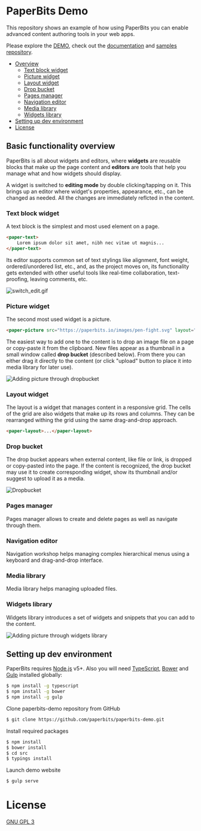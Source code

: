 # PaperBits Demo

This repository shows an example of how using PaperBits you can enable advanced content authoring tools in your web apps.

Please explore the [DEMO](https://paperbits.io), check out the [documentation](https://github.com/paperbits/paperbits-knockout/wiki) and [samples repository](https://github.com/paperbits/paperbits-samples).

- [Overview](#text-block)
    - [Text block widget](#text-block)
    - [Picture widget](#picture)
    - [Layout widget](#layout)
    - [Drop bucket](#drop-bucket)
    - [Pages manager](#pages-manager)
    - [Navigation editor](#navigation-editor)
    - [Media library](#media-library)
    - [Widgets library](#widgets-library)
- [Setting up dev environment](#setting-up-dev-environment)
- [License](#license)


## Basic functionality overview


PaperBits is all about widgets and editors, where **widgets** are reusable blocks that make up the page content and **editors** are tools that help you manage what and how widgets should display.

A widget is switched to **editing mode** by double clicking/tapping on it. This brings up an editor where widget's properties, appearance, etc., can be changed as needed. All the changes are immediately reflcted in the content.


### Text block widget
A text block is the simplest and most used element on a page. 
```html
<paper-text>
    Lorem ipsum dolor sit amet, nibh nec vitae ut magnis...
</paper-text>
```
Its editor supports common set of text stylings like alignment, font weight, ordered/unordered list, etc., and, as the project moves on, its functionality gets extended with other useful tools like real-time collaboration, text-proofing, leaving comments, etc.
  
![switch_edit.gif](https://firebasestorage.googleapis.com/v0/b/paperbits-cdn.appspot.com/o/switch-edit.gif?alt=media&token=4e43d530-4dbb-492f-8876-f80d3ba0818d "switch_edit.gif")

### Picture widget
The second most used widget is a picture.
```html
<paper-picture src="https://paperbits.io/images/pen-fight.svg" layout="noframe"></paper-picture>
```
The easiest way to add one to the content is to drop an image file on a page or copy-paste it from the clipboard. New files appear as a thumbnail in a small window called **drop bucket** (described below). From there you can either drag it directly to the content (or click "upload" button to place it into media library for later use). 

![Adding picture through dropbucket](https://firebasestorage.googleapis.com/v0/b/paperbits-cdn.appspot.com/o/picture-upload.gif?alt=media&token=15baf6c8-7bb5-44ef-b946-16125d841b2d "picture_upload.gif")

### Layout widget
The layout is a widget that manages content in a responsive grid. The cells of the grid are also widgets that make up its rows and columns. They can be rearranged withing the grid using the same drag-and-drop approach.
```html
<paper-layout>...</paper-layout>
```

### Drop bucket
The drop bucket appears when external content, like file or link, is dropped or copy-pasted into the page. If the content is recognized, the drop bucket may use it to create corresponding widget, show its thumbnail and/or suggest to upload it as a media.

![Dropbucket](https://firebasestorage.googleapis.com/v0/b/paperbits-cdn.appspot.com/o/dropbucket-youtube.gif?alt=media&token=cb24c479-8a42-4dbf-b585-3706735039e2) 

### Pages manager
Pages manager allows to create and delete pages as well as navigate through them.

### Navigation editor
Navigation workshop helps managing complex hierarchical menus using a keyboard and drag-and-drop interface.

### Media library
Media library helps managing uploaded files.

### Widgets library
Widgets library introduces a set of widgets and snippets that you can add to the content.

![Adding picture through widgets library](https://firebasestorage.googleapis.com/v0/b/paperbits-cdn.appspot.com/o/picture_uploadpicture_upload_from_lib.gif?alt=media&token=cc9a6487-5db8-4e5a-9fc9-9d01bf567f9f "picture_uploadpicture_upload_from_lib.gif")


## Setting up dev environment
PaperBits requires [Node.js](https://nodejs.org/) v5+. Also you will need [TypeScript](http://www.typescriptlang.org/), [Bower](https://bower.io/) and [Gulp](http://gulpjs.com/) installed globally:
```sh
$ npm install -g typescript
$ npm install -g bower 
$ npm install -g gulp
```
Clone paperbits-demo repository from GitHub
```sh
$ git clone https://github.com/paperbits/paperbits-demo.git
```
Install required packages
```sh
$ npm install
$ bower install
$ cd src
$ typings install
```
Launch demo website
```sh
$ gulp serve
```
# License
[GNU GPL 3](https://github.com/paperbits/paperbits-demo/blob/master/LICENSE)
